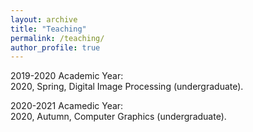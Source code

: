 ```yaml
---
layout: archive
title: "Teaching"
permalink: /teaching/
author_profile: true
---
```


2019-2020 Academic Year:   
2020, Spring, Digital Image Processing (undergraduate).

2020-2021 Acamedic Year:   
2020, Autumn, Computer Graphics (undergraduate).

